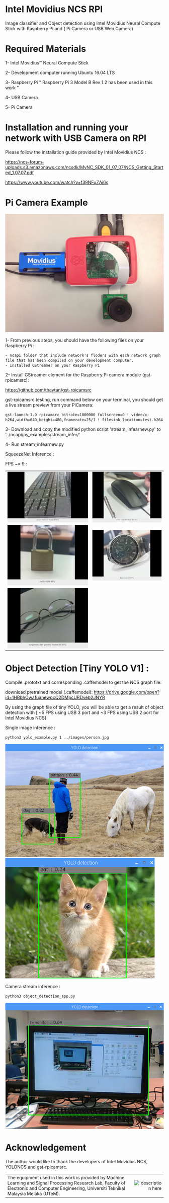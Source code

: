 # Intel Movidius NCS RPI
Image classifier and Object detection using Intel Movidius Neural Compute Stick with Raspberry Pi and ( Pi Camera or USB Web Camera)

# Required Materials
 1- Intel Movidius™ Neural Compute Stick 
 
 2- Development computer running Ubuntu 16.04 LTS
 
 3- Raspberry Pi " Raspberry Pi 3 Model B Rev 1.2 has been used in this work "
 
 4- USB Camera 
 
 5- Pi Camera
 
# Installation and running your network with USB Camera on RPI
 Please follow the installation guide provided by Intel Movidius NCS :
 
 https://ncs-forum-uploads.s3.amazonaws.com/ncsdk/MvNC_SDK_01_07_07/NCS_Getting_Started_1.07.07.pdf
 
 https://www.youtube.com/watch?v=f39NFuZAj6s


# Pi Camera Example

![Alt text](/src/connection.jpg?raw=true "Optional Title")

 1- From previous steps, you should have the following files on your Raspberry Pi :
 
    - ncapi folder that include network's floders with each network graph file that has been compiled on your development computer.
    - installed GStreamer on your Raspberry Pi
    
 2- Install GStreamer element for the Raspberry Pi camera module (gst-rpicamsrc): 
 
 https://github.com/thaytan/gst-rpicamsrc
 
gst-rpicamsrc testing, run command below on your terminal, you should get a live stream preview from your PiCamera:

    gst-launch-1.0 rpicamsrc bitrate=1000000 fullscreen=0 ! video/x-h264,width=640,height=480,framerate=25/1 ! filesink location=test.h264

 
 3- Download and copy the modified python script 'stream_infearnew.py' to '../ncapi/py_examples/stream_infer/'
 
 4- Run stream_infearnew.py
 
SqueezeNet Inference :

FPS ~= 9 :

<table>

<tr>
<td align="center" valign="center">
<img src="/src/keyboard.png" alt="description here" />
</td>

<td align="center" valign="center">
<img src="/src/mouse.png" alt="description here" />
</td>
</tr>

<tr>
<td align="center" valign="center">
<img src="/src/lock.png" alt="description here" />
</td>

<td align="center" valign="center">
<img src="/src/watch.png" alt="description here" />
</td>
</tr>

<tr>
<td align="center" valign="center">
<img src="/src/glasses.png" alt="description here" />
</td>
</tr>

</table>


# Object Detection [Tiny YOLO V1] :
Compile .prototxt and corresponding .caffemodel to get the NCS graph file:

   download pretrained model (.caffemodel):
     https://drive.google.com/open?id=1HBbhOwafuanewpcQ2DMpcURDveb2JNYR
     
By using the graph file of tiny YOLO, you will be able to get a result of object detection with [ ~5 FPS using USB 3 port and ~3 FPS using USB 2 port for Intel Movidius NCS]

Single image inference :

    python3 yolo_example.py 1 ../images/person.jpg
 
 ![Alt text](/src/person.png?raw=true "Optional Title")
 ![Alt text](/src/cat.png?raw=true "Optional Title")


Camera stream inference :

    python3 object_detection_app.py
 
  ![Alt text](/src/tv.png?raw=true "Optional Title")


# Acknowledgement
The author would like to thank the developers of Intel Movidius NCS, YOLONCS and gst-rpicamsrc.




<table>

<tr>

<td align="lef" valign="left">
The equipment used in this work is provided by Machine Learning and Signal Processing Research Lab, Faculty of Electronic and Computer Engineering, Universiti Teknikal Malaysia Melaka (UTeM).
</td>

<td align="right" valign="right">
<img src="http://www.utem.edu.my/portal/image/newlogo/LogoJawi.png" alt="description here" />
</td>


</tr>

</table>

